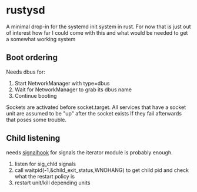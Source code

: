 # rustysd
A minimal drop-in for the systemd init system in rust. For now that is just out of interest how far I could come with this 
and what would be needed to get a somewhat working system

## Boot ordering
Needs dbus for:
1. Start NetworkManager with type=dbus
2. Wait for NetworkManager to grab its dbus name
3. Continue booting

Sockets are activated before socket.target. All services that have a socket unit are assumed to be "up" after the socket exists
If they fail afterwards that poses some trouble.

## Child listening
needs [signalhook](https://github.com/vorner/signal-hook) for signals
the iterator module is probably enough. 
1. listen for sig_chld signals
2. call waitpid(-1,&child_exit_status,WNOHANG) to get child pid and check what the restart policy is
3. restart unit/kill depending units
